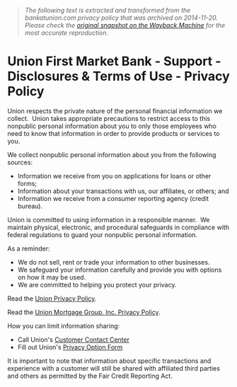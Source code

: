 > *The following text is extracted and transformed from the bankatunion.com privacy policy that was archived on 2014-11-20. Please check the [original snapshot on the Wayback Machine](https://web.archive.org/web/20141120124319id_/https%3A//www.bankatunion.com/home/support/disclosures/privacy) for the most accurate reproduction.*

# Union First Market Bank - Support - Disclosures & Terms of Use - Privacy Policy

Union respects the private nature of the personal financial information we collect.  Union takes appropriate precautions to restrict access to this nonpublic personal information about you to only those employees who need to know that information in order to provide products or services to you.

We collect nonpublic personal information about you from the following sources:

  * Information we receive from you on applications for loans or other forms;
  * Information about your transactions with us, our affiliates, or others; and
  * Information we receive from a consumer reporting agency (credit bureau).



Union is committed to using information in a responsible manner.  We maintain physical, electronic, and procedural safeguards in compliance with federal regulations to guard your nonpublic personal information.

As a reminder:

  * We do not sell, rent or trade your information to other businesses.
  * We safeguard your information carefully and provide you with options on how it may be used.
  * We are committed to helping you protect your privacy.



Read the [Union Privacy Policy](https://web.archive.org/home/fiFiles/static/documents/Privacy_Notice.pdf).

Read the [Union Mortgage Group, Inc. Privacy Policy](https://web.archive.org/home/fiFiles/static/documents/Privacy_Notice_\(UMG\).pdf). 

How you can limit information sharing:

  * Call Union's [Customer Contact Center](https://web.archive.org/home/support/customers/contact)
  * Fill out Union's [Privacy Option Form](https://web.archive.org/home/support/disclosures/privacy/form)



It is important to note that information about specific transactions and experience with a customer will still be shared with affiliated third parties and others as permitted by the Fair Credit Reporting Act.
